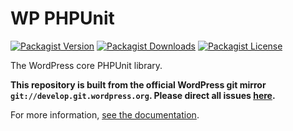 # WP PHPUnit

[![Packagist Version](https://img.shields.io/packagist/v/wp-phpunit/wp-phpunit.svg)](https://packagist.org/packages/wp-phpunit/wp-phpunit)
[![Packagist Downloads](https://img.shields.io/packagist/dt/wp-phpunit/wp-phpunit.svg)](https://packagist.org/packages/wp-phpunit/wp-phpunit)
[![Packagist License](https://img.shields.io/packagist/l/wp-phpunit/wp-phpunit.svg)](https://packagist.org/packages/wp-phpunit/wp-phpunit)

The WordPress core PHPUnit library.

**This repository is built from the official WordPress git mirror `git://develop.git.wordpress.org`. Please direct all issues [here](https://github.com/wp-phpunit/issues/issues).**

For more information, [see the documentation](https://github.com/wp-phpunit/docs).
